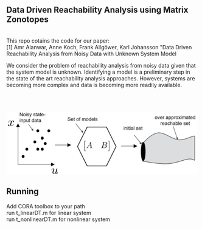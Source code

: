 ## Data Driven Reachability Analysis using Matrix Zonotopes
<br /> 
This repo cotains the code for our paper:<br /> 
[1] Amr Alanwar, Anne Koch, Frank Allgöwer, Karl Johansson "Data Driven Reachability Analysis from Noisy Data with Unknown
 System Model <br />



We consider the problem of reachability analysis from noisy data given that the system 
model is unknown. Identifying a model is a preliminary step in the state of the art 
reachability analysis approaches. However, systems are becoming more complex and data 
is becoming more readily available.<br />

<br /> <br />
<p align="center">
<img
src="Figures/idea.png"
raw=true
alt="Subject Pronouns"
width=500
/>
</p>

## Running 
Add CORA toolbox to your path<br />
run t_linearDT.m for linear system<br />
run t_nonlinearDT.m for nonlinear system<br />
